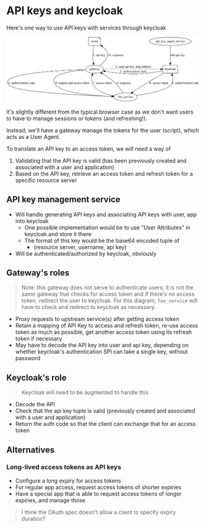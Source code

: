 # API keys and keycloak

Here's one way to use API keys with services through keycloak

![api-keys-keycloak.svg](./api-keys-keycloak.svg)

It's slightly different from the typical browser case as we don't want users to
have to manage sessions or tokens (and refreshing!).

Instead, we'll have a gateway manage the tokens for the user (script), which
acts as a User Agent.

To translate an API key to an access token, we will need a way of

1. Validating that the API key is valid (has been previously created and
   associated with a user and application)
2. Based on the API key, retrieve an access token and refresh token for a
   specific resource server

## API key management service

+ Will handle generating API keys and associating API keys with user, app into keycloak
  + One possible implementation would be to use "User Attributes" in keycloak
    and store it there
  + The format of this key would be the base64 encoded tuple of
    + (resource server, username, api key)
+ Will be authenticated/authorized by keycloak, obviously

## Gateway's roles

> Note: this gateway does not serve to authenticate users; it is not the same
>   gateway that checks for access token and if there's no access token,
>   redirect the user to keycloak. For this diagram, `foo_service` will have to
>   check and redirect to keycloak as necessary.

+ Proxy requests to upstream service(s) after getting access token
+ Retain a mapping of API Key to access and refresh token, re-use access token
  as much as possible, get another access token using its refresh token if
  necessary
+ May have to decode the API key into user and api key, depending on whether
  keycloak's authentication SPI can take a single key, without password

## Keycloak's role

> Keycloak will need to be augmented to handle this

+ Decode the API
+ Check that the api key tuple is valid (previously created and associated with
  a user and application)
+ Return the auth code so that the client can exchange that for an access token


## Alternatives

### Long-lived access tokens as API keys

+ Configure a long expiry for access tokens
+ For regular app access, request access tokens of shorter expiries
+ Have a special app that is able to request access tokens of longer expiries,
  and manage those

> I think the OAuth spec doesn't allow a client to specify expiry duration?
